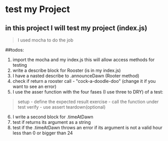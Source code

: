# test my Project
## in this project I will test my project (index.js)
> I used mocha to do the job

##todos:
1. import the mocha and my index.js this will allow access methods for testing
2. write a describe block for Rooster (is in my index.js)
3. I have a nasted describe to .announceDawn (Rooter method)
4. check if return a rooster call - "cock-a-doodle-doo" (change it if you want to see an error)
5. I use the asser function with the four fases (I use three to DRY) of a test:
>setup - define the expected result
>exercise - call the function under test
>verify - use assert
>teardown(optional)
6. I write a second block for .timeAtDawn
7. test if returns its argument as a string
8. test if the .timeAtDawn throws an error if its argument is not a valid hour less than 0 or bigger than 24
